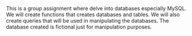 This is a group assignment where delve into databases especially MySQL.
We will create functions that creates databases and tables.
We will also create queries that will be used in manipulating the databases.
The database created is fictional just for manipulation purposes.
